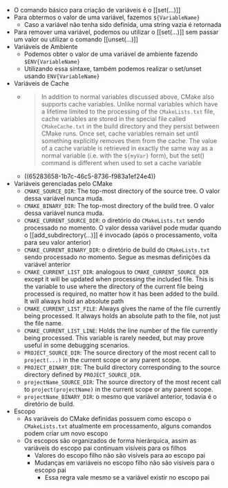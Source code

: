 - O comando básico para criação de variáveis é o [[set(...)]]
- Para obtermos o valor de uma variável, fazemos `${VariableName}`
	- Caso a variável não tenha sido definida, uma string vazia é retornada
- Para remover uma variável, podemos ou utilizar o [[set(...)]] sem passar um valor ou utilizar o comando [[unset(...)]]
- Variáveis de Ambiente
	- Podemos obter o valor de uma variável de ambiente fazendo `$ENV{VariableName}`
	- Utilizando essa sintaxe, também podemos realizar o set/unset usando `ENV{VariableName}`
- Variáveis de Cache
	- > In addition to normal variables discussed above, CMake also supports cache variables. Unlike normal variables which have a lifetime limited to the processing of the `CMakeLists.txt` file, cache variables are stored in the special file called `CMakeCache.txt` in the build directory and they persist between CMake runs. Once set, cache variables remain set until something explicitly removes them from the cache. The value of a cache variable is retrieved in exactly the same way as a normal variable (i.e. with the `${myVar}` form), but the set() command is different when used to set a cache variable
	- ((65283658-1b7c-46c5-8736-f983a1ef24e4))
- Variáveis gerenciadas pelo CMake
	- `CMAKE_SOURCE_DIR`: The top-most directory of the source tree. O valor dessa variável nunca muda.
	- `CMAKE_BINARY_DIR`: The top-most directory of the build tree. O valor dessa variável nunca muda.
	- `CMAKE_CURRENT_SOURCE_DIR`: o diretório do `CMakeLists.txt` sendo processado no momento. O valor dessa variável pode mudar quando o [[add_subdirectory(...)]] é invocado (após o processamento, volta para seu valor anterior)
	- `CMAKE_CURRENT_BINARY_DIR`: o diretório de build do `CMakeLists.txt` sendo processado no momento. Segue as mesmas definições da variável anterior
	- `CMAKE_CURRENT_LIST_DIR`: analogous to `CMAKE_CURRENT_SOURCE_DIR` except it will be updated when processing the included file. This is the variable to use where the directory of the current file being processed is required, no matter how it has been added to the build. It will always hold an absolute path
	- `CMAKE_CURRENT_LIST_FILE`: Always gives the name of the file currently being processed. It always holds an absolute path to the file, not just the file name.
	- `CMAKE_CURRENT_LIST_LINE`: Holds the line number of the file currently being processed. This variable is rarely needed, but may prove useful in some debugging scenarios.
	- `PROJECT_SOURCE_DIR`: The source directory of the most recent call to `project(...)` in the current scope or any parent scope.
	- `PROJECT_BINARY_DIR`: The build directory corresponding to the source directory defined by `PROJECT_SOURCE_DIR`.
	- `projectName_SOURCE_DIR`: The source directory of the most recent call to `project(projectName)` in the current scope or any parent scope.
	- `projectName_BINARY_DIR`: o mesmo que variável anterior, todavia é o diretório de build.
- Escopo
	- As variáveis do CMake definidas possuem como escopo o `CMakeLists.txt` atualmente em processamento, alguns comandos podem criar um novo escopo
	- Os escopos são organizados de forma hierárquica, assim as variáveis do escopo pai continuam visíveis para os filhos
		- Valores do escopo filho não são visíveis para ao escopo pai
		- Mudanças em variáveis no escopo filho não são visíveis para o escopo pai
			- Essa regra vale mesmo se a variável existir no escopo pai